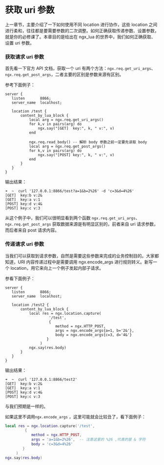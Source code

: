 # 获取 uri 参数

上一章节，主要介绍了一下如何使用不同 location 进行协作，这些 location 之间进行柔和，往往都是要需要参数的二次调整。如何正确获取传递参数、设置参数，就是你的必修课了。本章目的是给出在 ngx_lua 的世界中，我们如何正确获取、设置 uri 参数。

### 获取请求 uri 参数

首先看一下官方 API 文档，获取一个 uri 有两个方法：`ngx.req.get_uri_args`、`ngx.req.get_post_args`，二者主要的区别是参数来源有区别。

参考下面例子：

```nginx
server {
   listen       8866;
   server_name  localhost;

   location /test {
       content_by_lua_block {
           local arg = ngx.req.get_uri_args()
           for k,v in pairs(arg) do
               ngx.say("[GET]  key:", k, " v:", v)
           end

           ngx.req.read_body() -- 解析 body 参数之前一定要先读取 body
           local arg = ngx.req.get_post_args()
           for k,v in pairs(arg) do
               ngx.say("[POST] key:", k, " v:", v)
           end
       }
   }
}
```

输出结果：

```shell
➜  ~  curl '127.0.0.1:8866/test?a=1&b=2%26' -d 'c=3&d=4%26'
[GET]  key:b v:2&
[GET]  key:a v:1
[POST] key:d v:4&
[POST] key:c v:3
```

从这个例子中，我们可以很明显看到两个函数 `ngx.req.get_uri_args`、`ngx.req.get_post_args` 获取数据来源是有明显区别的，前者来自 uri 请求参数，而后者来自 post 请求内容。

### 传递请求 uri 参数

当我们可以获取到请求参数，自然是需要这些参数来完成的业务控制目的。大家都知道，URI 内容传递过程中是需要调用 ngx.encode_args 进行规则转义。新写一个 location，用它来向上一个例子发起内部子请求。

参看下面例子：

```nignx
server {
   listen       8866;
   server_name  localhost;

   location /test2 {
       content_by_lua_block {
           local res = ngx.location.capture(
                    '/test',
                    { 
                       method = ngx.HTTP_POST, 
                       args = ngx.encode_args{a=1, b='2&'},
                       body = ngx.encode_args{c=3, d='4&'}
                   }
                )
           ngx.say(res.body)
       }
   }
}
```

输出结果：

```shell
➜  ~  curl '127.0.0.1:8866/test2'
[GET]  key:b v:2&
[GET]  key:a v:1
[POST] key:d v:4&
[POST] key:c v:3
```

与我们预期是一样的。

如果这里不调用`ngx.encode_args` ，这里可能就会比较丑了，看下面例子：

```lua
local res = ngx.location.capture('/test',
         { 
            method = ngx.HTTP_POST, 
            args = 'a=1&b=2%26',  -- 注意这里的 %26 ,代表的是 & 字符
            body = 'c=3&d=4%26'
        }
     )
ngx.say(res.body)
```


